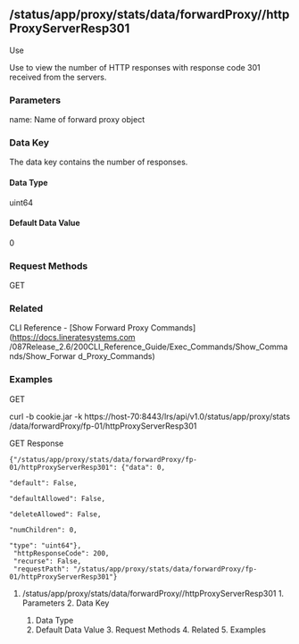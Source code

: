 ## /status/app/proxy/stats/data/forwardProxy/<name>/httpProxyServerResp301

Use

Use to view the number of HTTP responses with response code 301 received from
the servers.

### Parameters

name: Name of forward proxy object

### Data Key

The data key contains the number of responses.

#### Data Type

uint64

#### Default Data Value

0

### Request Methods

GET

### Related

CLI Reference - [Show Forward Proxy Commands](https://docs.lineratesystems.com
/087Release_2.6/200CLI_Reference_Guide/Exec_Commands/Show_Commands/Show_Forwar
d_Proxy_Commands)

### Examples

GET

curl -b cookie.jar -k https://host-70:8443/lrs/api/v1.0/status/app/proxy/stats
/data/forwardProxy/fp-01/httpProxyServerResp301

GET Response

    
    {"/status/app/proxy/stats/data/forwardProxy/fp-01/httpProxyServerResp301": {"data": 0,
                                                                                 "default": False,
                                                                                 "defaultAllowed": False,
                                                                                 "deleteAllowed": False,
                                                                                 "numChildren": 0,
                                                                                 "type": "uint64"},
     "httpResponseCode": 200,
     "recurse": False,
     "requestPath": "/status/app/proxy/stats/data/forwardProxy/fp-01/httpProxyServerResp301"}
    

  1. /status/app/proxy/stats/data/forwardProxy/<name>/httpProxyServerResp301
    1. Parameters
    2. Data Key
      1. Data Type
      2. Default Data Value
    3. Request Methods
    4. Related
    5. Examples

